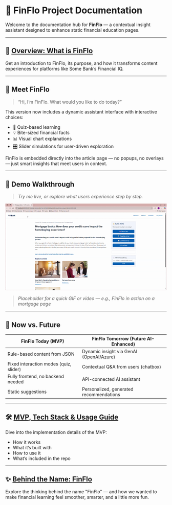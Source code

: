 
# 🧠 FinFlo Project Documentation

Welcome to the documentation hub for **FinFlo** — a contextual insight assistant designed to enhance static financial education pages.

---

## 📘 [Overview: What is FinFlo](README_Enhanced_Overview.md)

Get an introduction to FinFlo, its purpose, and how it transforms content experiences for platforms like Some Bank’s Financial IQ.

---

## 👋 Meet FinFlo

> “Hi, I’m FinFlo. What would you like to do today?”

This version now includes a dynamic assistant interface with interactive choices:
- 🧠 Quiz-based learning
- 💡 Bite-sized financial facts
- 📊 Visual chart explanations
- 🎛 Slider simulations for user-driven exploration

FinFlo is embedded directly into the article page — no popups, no overlays — just smart insights that meet users in context.

---

## 🎥 Demo Walkthrough

> _Try me live, or explore what users experience step by step._

![Click to watch demo](assets/img/finflo-demo.gif)
> _Placeholder for a quick GIF or video — e.g., FinFlo in action on a mortgage page_

---

## 🔁 Now vs. Future

| FinFlo Today (MVP) | FinFlo Tomorrow (Future AI-Enhanced) |
|--------------------|--------------------------------------|
| Rule-based content from JSON | Dynamic insight via GenAI (OpenAI/Azure) |
| Fixed interaction modes (quiz, slider) | Contextual Q&A from users (chatbox) |
| Fully frontend, no backend needed | API-connected AI assistant |
| Static suggestions | Personalized, generated recommendations |

---


## 🛠 [MVP, Tech Stack & Usage Guide](README_Tech_MVP_Guide.md)

Dive into the implementation details of the MVP:
- How it works
- What it’s built with
- How to use it
- What’s included in the repo

---

## ✨ [Behind the Name: FinFlo](README_Behind_The_Name.md)

Explore the thinking behind the name "FinFlo" — and how we wanted to make financial learning feel smoother, smarter, and a little more fun.
